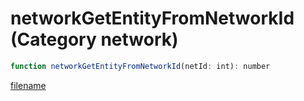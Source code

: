 # networkGetEntityFromNetworkId (Category network)

```js
function networkGetEntityFromNetworkId(netId: int): number
```

[filename](networkGetEntityFromNetworkId_m.md ':include')